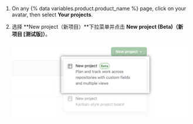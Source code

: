 1. On any {% data variables.product.product_name %} page, click on your avatar, then select **Your projects**.
2. 选择 **New project（新项目）**下拉菜单并点击 **New project (Beta)（新项目 [测试版]）**。

   ![新项目](/assets/images/help/issues/new_project_beta.png)
